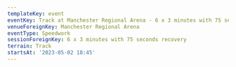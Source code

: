 ```yaml
---
templateKey: event
eventKey: Track at Manchester Regional Arena - 6 x 3 minutes with 75 seconds recovery
venueForeignKey: Manchester Regional Arena
eventType: Speedwork
sessionForeignKey: 6 x 3 minutes with 75 seconds recovery
terrain: Track
startsAt: '2023-05-02 18:45'
---
```

